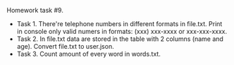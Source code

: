 Homework task #9.
- Task 1. There're telephone numbers in different formats in file.txt. Print in console only valid numers in formats: (xxx) xxx-xxxx or xxx-xxx-xxxx.
- Task 2. In file.txt data are stored in the table with 2 columns (name and age). Convert file.txt to user.json. 
- Task 3. Count amount of every word in words.txt.

